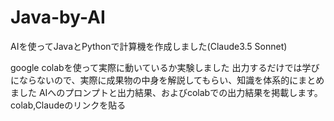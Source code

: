 # Java-by-AI
AIを使ってJavaとPythonで計算機を作成しました(Claude3.5 Sonnet)

google colabを使って実際に動いているか実験しました
出力するだけでは学びにならないので、実際に成果物の中身を解説してもらい、知識を体系的にまとめました
AIへのプロンプトと出力結果、およびcolabでの出力結果を掲載します。
colab,Claudeのリンクを貼る
